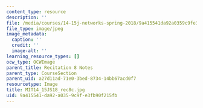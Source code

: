 ```yaml
---
content_type: resource
description: ''
file: /media/courses/14-15j-networks-spring-2018/9a415541da92a0359c9fe3fb90f215fb_MIT14_15JS18_rec8c.jpg
file_type: image/jpeg
image_metadata:
  caption: ''
  credit: ''
  image-alt: ''
learning_resource_types: []
ocw_type: OCWImage
parent_title: Recitation 8 Notes
parent_type: CourseSection
parent_uid: a27d11ad-71e0-3bed-8734-14bb67acd0f7
resourcetype: Image
title: MIT14_15JS18_rec8c.jpg
uid: 9a415541-da92-a035-9c9f-e3fb90f215fb
---
```

